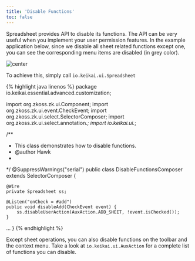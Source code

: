 ```yaml
---
title: 'Disable Functions'
toc: false
---
```


Spreadsheet provides API to disable its functions. The API can be very
useful when you implement your user permission features. In the example
application below, since we disable all sheet related functions except
one, you can see the corresponding menu items are disabled (in grey
color). 

![center]({{site.devref_image_folder}}/Zss-essentials-disableFunctions.png)

To achieve this, simply call `io.keikai.ui.Spreadsheet`

{% highlight java linenos %}
package io.keikai.essential.advanced.customization;

import org.zkoss.zk.ui.Component;
import org.zkoss.zk.ui.event.CheckEvent;
import org.zkoss.zk.ui.select.SelectorComposer;
import org.zkoss.zk.ui.select.annotation.*;
import io.keikai.ui.*;

/**
 * This class demonstrates how to disable functions.
 * @author Hawk
 *
 */
@SuppressWarnings("serial")
public class DisableFunctionsComposer extends SelectorComposer<Component> {

    @Wire
    private Spreadsheet ss;
    
    @Listen("onCheck = #add")
    public void disableAdd(CheckEvent event) {
        ss.disableUserAction(AuxAction.ADD_SHEET, !event.isChecked());
    }
...
}
{% endhighlight %}

Except sheet operations, you can also disable functions on the toolbar
and the context menu. Take a look at
`io.keikai.ui.AuxAction` for a complete list of functions you can disable.
